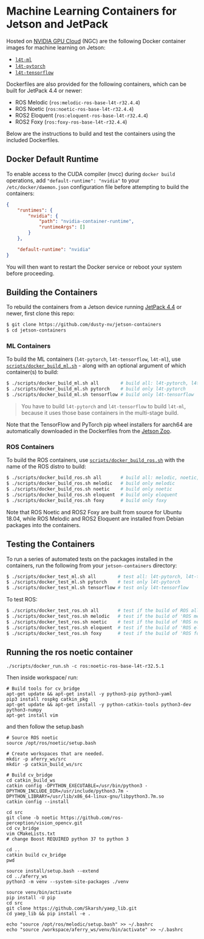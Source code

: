 # Machine Learning Containers for Jetson and JetPack

Hosted on [NVIDIA GPU Cloud](https://ngc.nvidia.com/catalog/containers?orderBy=modifiedDESC&query=L4T&quickFilter=containers&filters=) (NGC) are the following Docker container images for machine learning on Jetson:

* [`l4t-ml`](https://ngc.nvidia.com/catalog/containers/nvidia:l4t-ml)
* [`l4t-pytorch`](https://ngc.nvidia.com/catalog/containers/nvidia:l4t-pytorch)
* [`l4t-tensorflow`](https://ngc.nvidia.com/catalog/containers/nvidia:l4t-tensorflow)

Dockerfiles are also provided for the following containers, which can be built for JetPack 4.4 or newer:

* ROS Melodic (`ros:melodic-ros-base-l4t-r32.4.4`)
* ROS Noetic (`ros:noetic-ros-base-l4t-r32.4.4`)
* ROS2 Eloquent (`ros:eloquent-ros-base-l4t-r32.4.4`)
* ROS2 Foxy (`ros:foxy-ros-base-l4t-r32.4.4`)

Below are the instructions to build and test the containers using the included Dockerfiles.

## Docker Default Runtime

To enable access to the CUDA compiler (nvcc) during `docker build` operations, add `"default-runtime": "nvidia"` to your `/etc/docker/daemon.json` configuration file before attempting to build the containers:

``` json
{
    "runtimes": {
        "nvidia": {
            "path": "nvidia-container-runtime",
            "runtimeArgs": []
        }
    },

    "default-runtime": "nvidia"
}
```

You will then want to restart the Docker service or reboot your system before proceeding.

## Building the Containers

To rebuild the containers from a Jetson device running [JetPack 4.4](https://developer.nvidia.com/embedded/jetpack) or newer, first clone this repo:

``` bash
$ git clone https://github.com/dusty-nv/jetson-containers
$ cd jetson-containers
```

### ML Containers

To build the ML containers (`l4t-pytorch`, `l4t-tensorflow`, `l4t-ml`), use [`scripts/docker_build_ml.sh`](scripts/docker_build_ml.sh) - along with an optional argument of which container(s) to build: 

``` bash
$ ./scripts/docker_build_ml.sh all        # build all: l4t-pytorch, l4t-tensorflow, and l4t-ml
$ ./scripts/docker_build_ml.sh pytorch    # build only l4t-pytorch
$ ./scripts/docker_build_ml.sh tensorflow # build only l4t-tensorflow
```

> You have to build `l4t-pytorch` and `l4t-tensorflow` to build `l4t-ml`, because it uses those base containers in the multi-stage build.

Note that the TensorFlow and PyTorch pip wheel installers for aarch64 are automatically downloaded in the Dockerfiles from the [Jetson Zoo](https://elinux.org/Jetson_Zoo).

### ROS Containers

To build the ROS containers, use [`scripts/docker_build_ros.sh`](scripts/docker_build_ros.sh) with the name of the ROS distro to build:

``` bash
$ ./scripts/docker_build_ros.sh all       # build all: melodic, noetic, eloquent, foxy
$ ./scripts/docker_build_ros.sh melodic   # build only melodic
$ ./scripts/docker_build_ros.sh noetic    # build only noetic
$ ./scripts/docker_build_ros.sh eloquent  # build only eloquent
$ ./scripts/docker_build_ros.sh foxy      # build only foxy
```

Note that ROS Noetic and ROS2 Foxy are built from source for Ubuntu 18.04, while ROS Melodic and ROS2 Eloquent are installed from Debian packages into the containers.

## Testing the Containers

To run a series of automated tests on the packages installed in the containers, run the following from your `jetson-containers` directory:

``` bash
$ ./scripts/docker_test_ml.sh all        # test all: l4t-pytorch, l4t-tensorflow, and l4t-ml
$ ./scripts/docker_test_ml.sh pytorch    # test only l4t-pytorch
$ ./scripts/docker_test_ml.sh tensorflow # test only l4t-tensorflow
```

To test ROS:

``` bash
$ ./scripts/docker_test_ros.sh all       # test if the build of ROS all was successful: 'melodic', 'noetic', 'eloquent', 'foxy'
$ ./scripts/docker_test_ros.sh melodic   # test if the build of 'ROS melodic' was successful
$ ./scripts/docker_test_ros.sh noetic    # test if the build of 'ROS noetic' was successful
$ ./scripts/docker_test_ros.sh eloquent  # test if the build of 'ROS eloquent' was successful
$ ./scripts/docker_test_ros.sh foxy      # test if the build of 'ROS foxy' was successful
```
## Running the ros noetic container 

```
./scripts/docker_run.sh -c ros:noetic-ros-base-l4t-r32.5.1
```
Then inside workspace/ run:
```
# Build tools for cv_bridge
apt-get update && apt-get install -y python3-pip python3-yaml
pip3 install rospkg catkin_pkg
apt-get update && apt-get install -y python-catkin-tools python3-dev python3-numpy
apt-get install vim
```

and then follow the setup.bash
```
# Source ROS noetic
source /opt/ros/noetic/setup.bash

# Create workspaces that are needed.
mkdir -p aferry_ws/src
mkdir -p catkin_build_ws/src

# Build cv_bridge
cd catkin_build_ws
catkin config -DPYTHON_EXECUTABLE=/usr/bin/python3 -DPYTHON_INCLUDE_DIR=/usr/include/python3.7m -DPYTHON_LIBRARY=/usr/lib/x86_64-linux-gnu/libpython3.7m.so
catkin config --install

cd src
git clone -b noetic https://github.com/ros-perception/vision_opencv.git
cd cv_bridge
vim CMakeLists.txt
# change Boost REQUIRED python 37 to python 3

cd .. 
catkin build cv_bridge
pwd

source install/setup.bash --extend
cd ../aferry_ws
python3 -m venv --system-site-packages ./venv

source venv/bin/activate
pip install -U pip
cd src
git clone https://github.com/Skarsh/yaep_lib.git
cd yaep_lib && pip install -e .

echo "source /opt/ros/melodic/setup.bash" >> ~/.bashrc
echo "source /workspace/aferry_ws/venv/bin/activate" >> ~/.bashrc
```
